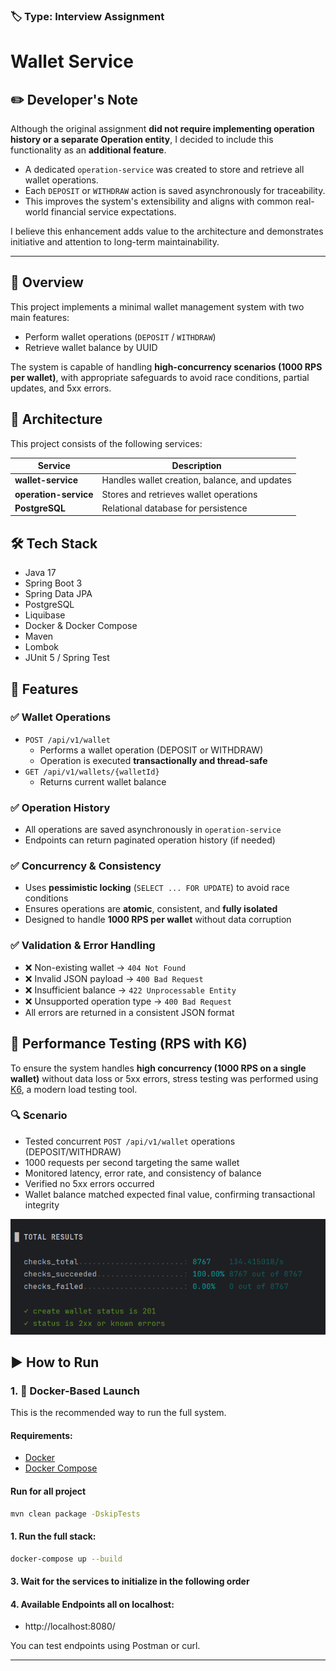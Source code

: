 ### 🏷️ Type: Interview Assignment

# Wallet Service

## ✏️ Developer's Note

Although the original assignment **did not require implementing operation history or a separate Operation entity**, I decided to include this functionality as an **additional feature**.

- A dedicated `operation-service` was created to store and retrieve all wallet operations.
- Each `DEPOSIT` or `WITHDRAW` action is saved asynchronously for traceability.
- This improves the system's extensibility and aligns with common real-world financial service expectations.

I believe this enhancement adds value to the architecture and demonstrates initiative and attention to long-term maintainability.

---

## 📌 Overview

This project implements a minimal wallet management system with two main features:

- Perform wallet operations (`DEPOSIT` / `WITHDRAW`)
- Retrieve wallet balance by UUID

The system is capable of handling **high-concurrency scenarios (1000 RPS per wallet)**, with appropriate safeguards to avoid race conditions, partial updates, and 5xx errors.

## 🧩 Architecture

This project consists of the following services:


| Service               | Description                                 |
|-----------------------|---------------------------------------------|
| **wallet-service**     | Handles wallet creation, balance, and updates |
| **operation-service**  | Stores and retrieves wallet operations       |
| **PostgreSQL**         | Relational database for persistence          |

## 🛠️ Tech Stack

- Java 17
- Spring Boot 3
- Spring Data JPA
- PostgreSQL
- Liquibase
- Docker & Docker Compose
- Maven
- Lombok
- JUnit 5 / Spring Test

## 🚀 Features

### ✅ Wallet Operations
- `POST /api/v1/wallet`
    - Performs a wallet operation (DEPOSIT or WITHDRAW)
    - Operation is executed **transactionally and thread-safe**
- `GET /api/v1/wallets/{walletId}`
    - Returns current wallet balance

### ✅ Operation History
- All operations are saved asynchronously in `operation-service`
- Endpoints can return paginated operation history (if needed)

### ✅ Concurrency & Consistency
- Uses **pessimistic locking** (`SELECT ... FOR UPDATE`) to avoid race conditions
- Ensures operations are **atomic**, consistent, and **fully isolated**
- Designed to handle **1000 RPS per wallet** without data corruption

### ✅ Validation & Error Handling
- ❌ Non-existing wallet → `404 Not Found`
- ❌ Invalid JSON payload → `400 Bad Request`
- ❌ Insufficient balance → `422 Unprocessable Entity`
- ❌ Unsupported operation type → `400 Bad Request`
- All errors are returned in a consistent JSON format


## 🧪 Performance Testing (RPS with K6)

To ensure the system handles **high concurrency (1000 RPS on a single wallet)** without data loss or 5xx errors, stress testing was performed using [K6](https://k6.io/), a modern load testing tool.

### 🔍 Scenario
- Tested concurrent `POST /api/v1/wallet` operations (DEPOSIT/WITHDRAW)
- 1000 requests per second targeting the same wallet
- Monitored latency, error rate, and consistency of balance
- Verified no 5xx errors occurred
- Wallet balance matched expected final value, confirming transactional integrity

![img.png](img.png)


## ▶️ How to Run

### 1. 🐳 Docker-Based Launch

This is the recommended way to run the full system.

#### Requirements:
- [Docker](https://www.docker.com/)
- [Docker Compose](https://docs.docker.com/compose/)

#### Run for all project
```bash
mvn clean package -DskipTests
```

#### 1. Run the full stack:
```bash
docker-compose up --build
```
#### 3. Wait for the services to initialize in the following order

#### 4. Available Endpoints all on localhost:
- http://localhost:8080/

You can test endpoints using Postman or curl.

---
